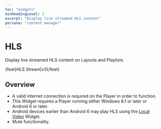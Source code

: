 ```yaml
---
toc: "widgets"
minHeadingLevel: 2
excerpt: "Display live streamed HLS content"
persona: "content manager"
---
```


# HLS

Display live streamed HLS content on Layouts and Playlists.

{feat}HLS Stream|v3{/feat}

## Overview

- A valid internet connection is required on the Player in order to function.
- This Widget requires a Player running either Windows 8.1 or later or Android 6 or later.
- Android devices earlier than Android 6 may play HLS using the [Local Video](media_module_localvideo.html) Widget. 
- Mute functionality.

